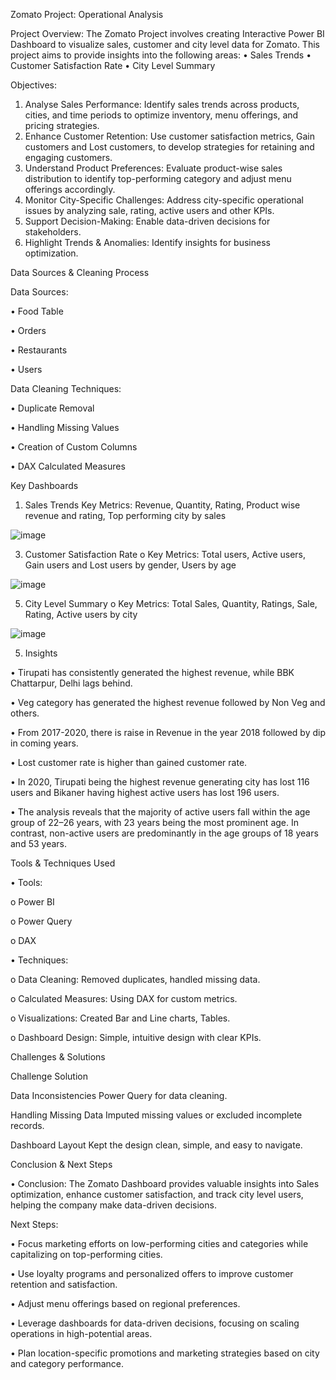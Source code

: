 Zomato Project: Operational Analysis

Project Overview:
The Zomato Project involves creating Interactive Power BI Dashboard to visualize sales, customer and city level data for Zomato. This project aims to provide insights into the following areas:
•	Sales Trends
•	Customer Satisfaction Rate
•	City Level Summary 

Objectives:
1.	Analyse Sales Performance: Identify sales trends across products, cities, and time periods to optimize inventory, menu offerings, and pricing strategies.
2.	Enhance Customer Retention: Use customer satisfaction metrics, Gain customers and Lost customers, to develop strategies for retaining and engaging customers.
3.	Understand Product Preferences: Evaluate product-wise sales distribution to identify top-performing category and adjust menu offerings accordingly.
4.	Monitor City-Specific Challenges: Address city-specific operational issues by analyzing sale, rating, active users and other KPIs.
5.	Support Decision-Making: Enable data-driven decisions for stakeholders.
6.	Highlight Trends & Anomalies: Identify insights for business optimization.

Data Sources & Cleaning Process

Data Sources:

•	Food Table

•	Orders

•	Restaurants

•	Users

Data Cleaning Techniques:

•	Duplicate Removal

•	Handling Missing Values

•	Creation of Custom Columns 

•	DAX Calculated Measures

Key Dashboards

1.	Sales Trends 
Key Metrics: Revenue, Quantity, Rating, Product wise revenue and rating, Top performing city by sales

 ![image](https://github.com/user-attachments/assets/3db53c4e-c7a9-429e-a486-1610660ffb3b)


3.	Customer Satisfaction Rate
o	Key Metrics: Total users, Active users, Gain users and Lost users by gender, Users by age

 ![image](https://github.com/user-attachments/assets/83327788-cd37-4895-9068-8b5d14ca4c6f)


5.	City Level Summary 
o	Key Metrics:  Total Sales, Quantity, Ratings, Sale, Rating, Active users by city

![image](https://github.com/user-attachments/assets/dedcb739-7943-43de-90af-ae76fc8b8559)

    
 5. Insights

•	Tirupati has consistently generated the highest revenue, while BBK Chattarpur, Delhi lags behind.

•	Veg category has generated the highest revenue followed by Non Veg and others.

•	From 2017-2020, there is raise in Revenue in the year 2018 followed by dip in coming years.

•	Lost customer rate is higher than gained customer rate.

•	In 2020, Tirupati being the highest revenue generating city has lost 116 users and Bikaner having highest active users has lost 196 users.

•	The analysis reveals that the majority of active users fall within the age group of 22–26 years, with 23 years being the most prominent age. In contrast, non-active users are predominantly in the age groups of 18 years and 53 years.

Tools & Techniques Used

•	Tools:

o	Power BI

o	Power Query

o	DAX

•	Techniques:

o	Data Cleaning: Removed duplicates, handled missing data.

o	Calculated Measures: Using DAX for custom metrics.

o	Visualizations: Created Bar and Line charts, Tables.

o	Dashboard Design: Simple, intuitive design with clear KPIs.

Challenges & Solutions

Challenge	Solution

Data Inconsistencies	Power Query for data cleaning.

Handling Missing Data	Imputed missing values or excluded incomplete records.

Dashboard Layout	Kept the design clean, simple, and easy to navigate.
	
Conclusion & Next Steps

•	Conclusion: The Zomato Dashboard provides valuable insights into Sales optimization, enhance customer satisfaction, and track city level users, helping the company make data-driven decisions.

Next Steps:

•	Focus marketing efforts on low-performing cities and categories while capitalizing on top-performing cities.

•	Use loyalty programs and personalized offers to improve customer retention and satisfaction.

•	Adjust menu offerings based on regional preferences.

•	Leverage dashboards for data-driven decisions, focusing on scaling operations in high-potential areas.

•	Plan location-specific promotions and marketing strategies based on city and category performance.
